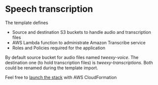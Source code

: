 # Speech transcription
The template defines 
- Source and destination S3 buckets to handle audio and transcription files
- AWS Lambda function to administrate Amazon Transcribe service
- Roles and Policies required for the application

By default source bucket for audio files named *tweexy-voice*. 
The destination one (to hold transcription files) is *tweexy-transcriptions*. 
Both could be renamed during the template import.  

Feel free to [launch the stack](https://console.aws.amazon.com/cloudformation/home?#/stacks/new?stackName=SpeechTranscribeStack&templateURL=https://s3-us-west-2.amazonaws.com/dtcimbal-cloudformation-templates/transcribe/template.yml)
with AWS CloudFormation
